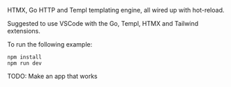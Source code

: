 HTMX, Go HTTP and Templ templating engine, all wired up with hot-reload.

Suggested to use VSCode with the Go, Templ, HTMX and Tailwind extensions.

To run the following example:

```shell script
npm install
npm run dev
```

TODO: Make an app that works